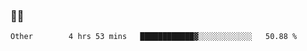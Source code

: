 ### 👨‍💻

<!--START_SECTION:waka-->

```text
Other        4 hrs 53 mins   ████████████▓░░░░░░░░░░░░   50.88 %
```

<!--END_SECTION:waka-->
